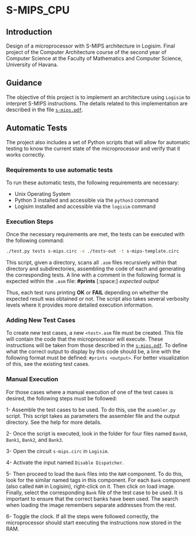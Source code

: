 # S-MIPS_CPU

## Introduction
Design of a microprocessor with S-MIPS architecture in Logisim. Final project of the Computer Architecture course of the second year of Computer Science at the Faculty of Mathematics and Computer Science, University of Havana.

## Guidance

The objective of this project is to implement an architecture using `Logisim` to interpret S-MIPS instructions. The details related to this implementation are described in the file [`s-mips.pdf`](./s-mips.pdf).

## Automatic Tests

The project also includes a set of Python scripts that will allow for automatic testing to know the current state of the microprocessor and verify that it works correctly.

### Requirements to use automatic tests

To run these automatic tests, the following requirements are necessary:

* Unix Operating System
* Python 3 installed and accessible via the `python3` command
* Logisim installed and accessible via the `logisim` command

### Execution Steps

Once the necessary requirements are met, the tests can be executed with the following command:

```bash
./test.py tests s-mips.circ -o ./tests-out -t s-mips-template.circ
```

This script, given a directory, scans all `.asm` files recursively within that directory and subdirectories, assembling the code of each and generating the corresponding tests. A line with a comment in the following format is expected within the `.asm` file:
**#prints** [:space:] *expected output*

Thus, each test runs printing **OK** or **FAIL** depending on whether the expected result was obtained or not. The script also takes several verbosity levels where it provides more detailed execution information.

### Adding New Test Cases

To create new test cases, a new `<test>.asm` file must be created. This file will contain the code that the microprocessor will execute. These instructions will be taken from those described in the [`s-mips.pdf`](./s-mips.pdf). To define what the correct output to display by this code should be, a line with the following format must be defined: `#prints <output>`. For better visualization of this, see the existing test cases.

### Manual Execution

For those cases where a manual execution of one of the test cases is desired, the following steps must be followed:

1- Assemble the test cases to be used. To do this, use the `asambler.py` script. This script takes as parameters the assembler file and the output directory. See the help for more details.

2- Once the script is executed, look in the folder for four files named `Bank0`, `Bank1`, `Bank2`, and `Bank3`.

3- Open the circuit `s-mips.circ` in `Logisim`.

4- Activate the input named `Disable Dispatcher`.

5- Then proceed to load the `Bank` files into the `RAM` component. To do this, look for the similar named tags in this component. For each `Bank` component (also called `RAM` in Logisim), right-click on it. Then click on load image. Finally, select the corresponding `Bank` file of the test case to be used. It is important to ensure that the correct banks have been used. The search when loading the image remembers separate addresses from the rest.

6- Toggle the clock. If all the steps were followed correctly, the microprocessor should start executing the instructions now stored in the RAM.
